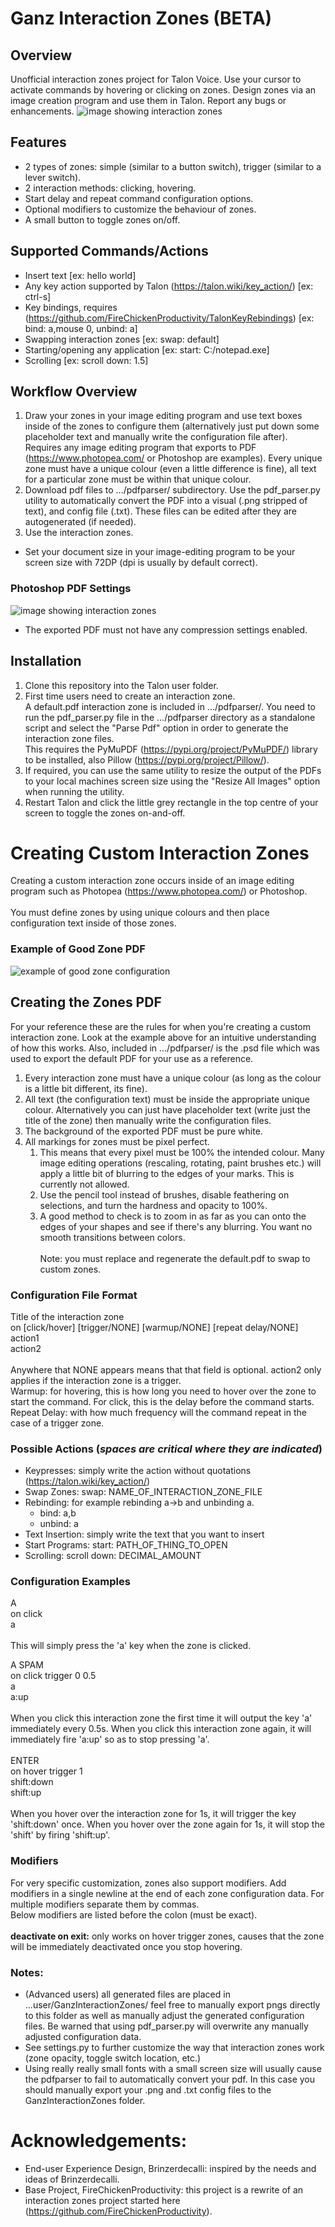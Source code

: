 # Ganz Interaction Zones (BETA)

## Overview
Unofficial interaction zones project for Talon Voice. Use your cursor to activate commands by hovering or clicking on zones. Design zones via an image creation program and use them in Talon. Report any bugs or enhancements.
![image showing interaction zones](http://ganeshsaraswat.ca/InternetImages/zones.gif)

## Features
* 2 types of zones: simple (similar to a button switch), trigger (similar to a lever switch).
* 2 interaction methods: clicking, hovering.
* Start delay and repeat command configuration options.
* Optional modifiers to customize the behaviour of zones.
* A small button to toggle zones on/off.

## Supported Commands/Actions
* Insert text [ex: hello world]
* Any key action supported by Talon (https://talon.wiki/key_action/) [ex: ctrl-s]
* Key bindings, requires (https://github.com/FireChickenProductivity/TalonKeyRebindings) [ex: bind: a,mouse 0, unbind: a]
* Swapping interaction zones [ex: swap: default]
* Starting/opening any application [ex: start: C:/notepad.exe]
* Scrolling [ex: scroll down: 1.5]

## Workflow Overview
1. Draw your zones in your image editing program and use text boxes inside of the zones to configure them (alternatively just put down some placeholder text and manually write the configuration file after). Requires any image editing program that exports to PDF (https://www.photopea.com/ or Photoshop are examples). Every unique zone must have a unique colour (even a little difference is fine), all text for a particular zone must be within that unique colour.
2. Download pdf files to …/pdfparser/ subdirectory. Use the pdf_parser.py utility to automatically convert the PDF into a visual (.png stripped of text), and config file (.txt). These files can be edited after they are autogenerated (if needed).
3. Use the interaction zones.
* Set your document size in your image-editing program to be your screen size with 72DP (dpi is usually by default correct).
### Photoshop PDF Settings
![image showing interaction zones](http://ganeshsaraswat.ca/InternetImages/pss.png)
* The exported PDF must not have any compression settings enabled.

## Installation
1. Clone this repository into the Talon user folder.
2. First time users need to create an interaction zone. 
<br>A default.pdf interaction zone is included in .../pdfparser/. You need to run the pdf_parser.py file in the .../pdfparser directory as a standalone script and select the "Parse Pdf" option in order to generate the interaction zone files. 
<br>This requires the PyMuPDF (https://pypi.org/project/PyMuPDF/) library to be installed, also Pillow (https://pypi.org/project/Pillow/).
3. If required, you can use the same utility to resize the output of the PDFs to your local machines screen size using the "Resize All Images" option when running the utility.
4. Restart Talon and click the little grey rectangle in the top centre of your screen to toggle the zones on-and-off.

# Creating Custom Interaction Zones
Creating a custom interaction zone occurs inside of an image editing program such as Photopea (https://www.photopea.com/) or Photoshop.<br /><br />
You must define zones by using unique colours and then place configuration text inside of those zones.

### Example of Good Zone PDF
![example of good zone configuration](http://ganeshsaraswat.ca/InternetImages/zconfiguration.jpg)

## Creating the Zones PDF
For your reference these are the rules for when you're creating a custom interaction zone. Look at the example above for an intuitive understanding of how this works. Also, included in .../pdfparser/ is the .psd file which was used to export the default PDF for your use as a reference. 
1. Every interaction zone must have a unique colour (as long as the colour is a little bit different, its fine).
2. All text (the configuration text) must be inside the appropriate unique colour. Alternatively you can just have placeholder text (write just the title of the zone) then manually write the configuration files.
3. The background of the exported PDF must be pure white.
3. All markings for zones must be pixel perfect. 
	1. This means that every pixel must be 100% the intended colour. Many image editing operations (rescaling, rotating, paint brushes etc.) will apply a little bit of blurring to the edges of your marks. This is currently not allowed.
	2. Use the pencil tool instead of brushes, disable feathering on selections, and turn the hardness and opacity to 100%. 
	3. A good method to check is to zoom in as far as you can onto the edges of your shapes and see if there's any blurring. You want no smooth transitions between colors.<br /><br />
Note: you must replace and regenerate the default.pdf to swap to custom zones.

### Configuration File Format
Title of the interaction zone<br />
on [click/hover] [trigger/NONE] [warmup/NONE] [repeat delay/NONE]<br />
action1<br />
action2<br />
<br />
Anywhere that NONE appears means that that field is optional. action2 only applies if the interaction zone is a trigger.<br />
Warmup: for hovering, this is how long you need to hover over the zone to start the command. For click, this is the delay before the command starts.<br />
Repeat Delay: with how much frequency will the command repeat in the case of a trigger zone.

### Possible Actions (***spaces are critical where they are indicated***)
* Keypresses: simply write the action without quotations (https://talon.wiki/key_action/)
* Swap Zones: swap: NAME_OF_INTERACTION_ZONE_FILE
* Rebinding: for example rebinding a->b and unbinding a.
	* bind: a,b
	* unbind: a
* Text Insertion: simply write the text that you want to insert
* Start Programs: start: PATH_OF_THING_TO_OPEN
* Scrolling: scroll down: DECIMAL_AMOUNT

### Configuration Examples
A<br />
on click<br />
a<br />
<br />This will simply press the 'a' key when the zone is clicked.

A SPAM<br />
on click trigger 0 0.5<br />
a<br />
a:up<br />
<br />When you click this interaction zone the first time it will output the key 'a' immediately every 0.5s. When you click this interaction zone again, it will immediately fire 'a:up' so as to stop pressing 'a'.
<br />
<br />ENTER<br />
on hover trigger 1<br />
shift:down<br />
shift:up<br />
<br />When you hover over the interaction zone for 1s, it will trigger the key 'shift:down' once. When you hover over the zone again for 1s, it will stop the 'shift' by firing 'shift:up'.


### Modifiers
For very specific customization, zones also support modifiers. Add modifiers in a single newline at the end of each zone configuration data. For multiple modifiers separate them by commas.<br>
Below modifiers are listed before the colon (must be exact).<br><br>
<b>deactivate on exit:</b> only works on hover trigger zones, causes that the zone will be immediately deactivated once you stop hovering.


### Notes:
* (Advanced users) all generated files are placed in ...user/GanzInteractionZones/ feel free to manually export pngs directly to this folder as well as manually adjust the generated configuration files. Be warned that using pdf_parser.py will overwrite any manually adjusted configuration data.
* See settings.py to further customize the way that interaction zones work (zone opacity, toggle switch location, etc.)
* Using really really small fonts with a small screen size will usually cause the pdfparser to fail to automatically convert your pdf. In this case you should manually export your .png and .txt config files to the GanzInteractionZones folder.

# Acknowledgements:
* End-user Experience Design, Brinzerdecalli: inspired by the needs and ideas of Brinzerdecalli.
* Base Project, FireChickenProductivity: this project is a rewrite of an interaction zones project started here (https://github.com/FireChickenProductivity).
